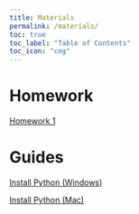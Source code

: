 ```yaml
---
title: Materials
permalink: /materials/
toc: true
toc_label: "Table of Contents"
toc_icon: "cog"
---
```


# Homework

[Homework 1](/CMSC-140-FS-22/hwk/hwk1/)

# Guides

[Install Python (Windows)](/CMSC-140-FS-22/guides/install-windows)

[Install Python (Mac)](/CMSC-140-FS-22/guides/install-mac)
